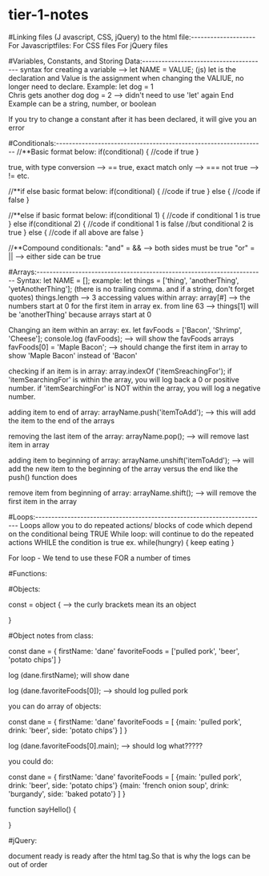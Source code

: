 # tier-1-notes

#Linking files (J avascript, CSS, jQuery) to the html file:--------------------
For Javascriptfiles: <script src="NAME.js" charset="utf-8"></script>
For CSS files
For jQuery files


#Variables, Constants, and Storing Data:---------------------------------------
syntax for creating a variable --> let NAME = VALUE; (js)
let is the declaration and Value is the assignment
when changing the VALIUE, no longer need to declare.
Example:
let dog = 1  
Chris gets another dog
dog = 2 --> didn't need to use 'let' again
End Example
can be a string, number, or boolean

If you try to change a constant after it has been declared, it will give you an error


#Conditionals:-----------------------------------------------------------------
//**Basic format below:
if(conditional) {
  //code if true
}

true, with type conversion --> ==
true, exact match only --> ===
not true --> !=
etc.

//**if else basic format below:
if(conditional) {
  //code if true
}
else {
  //code if false
}

//**else if basic format below:
if(conditional 1) {
  //code if conditional 1 is true
}
else if(conditional 2) {
  //code if conditional 1 is false
  //but conditional 2 is true
}
else {
  //code if all above are false
}

//**Compound conditionals:
"and" = && --> both sides must be true
"or" = || --> either side can be true


#Arrays:-----------------------------------------------------------------------
Syntax: let NAME = [];
example:
let things = ['thing', 'anotherThing', 'yetAnotherThing']; (there is no trailing comma. and if a string, don't forget quotes)
things.length --> 3
accessing values within array:
array[#] --> the numbers start at 0 for the first item in array
ex. from line 63 --> things[1] will be 'anotherThing' because arrays start at 0

Changing an item within an array:
ex. let favFoods = ['Bacon', 'Shrimp', 'Cheese'];
console.log (favFoods); --> will show the favFoods arrays
favFoods[0] = 'Maple Bacon'; --> should change the first item in array to show 'Maple Bacon' instead of 'Bacon'

checking if an item is in array:
array.indexOf ('itemSreachingFor');
if 'itemSearchingFor' is within the array, you will log back a 0 or positive number.
if 'itemSearchingFor' is NOT within the array, you will log a negative number.

adding item to end of array:
arrayName.push('itemToAdd'); --> this will add the item to the end of the arrays

removing the last item of the array:
arrayName.pop(); --> will remove last item in array

adding item to beginning of array:
arrayName.unshift('itemToAdd'); --> will add the new item to the beginning of the array versus the end like the push() function does

remove item from beginning of array:
arrayName.shift(); --> will remove the first item in the array


#Loops:------------------------------------------------------------------------
Loops allow you to do repeated actions/ blocks of code which depend on the conditional being TRUE
While loop: will continue to do the repeated actions WHILE the condition is true
ex. while(hungry) {
  keep eating
}


For loop - We tend to use these FOR a number of times



#Functions:




#Objects:

const = object {         --> the curly brackets mean its an object

}


#Object notes from class:

const dane = {
  firstName: 'dane'
  favoriteFoods = ['pulled pork', 'beer', 'potato chips']
}

log (dane.firstName); will show dane

log (dane.favoriteFoods[0]); --> should log pulled pork


you can do array of objects:

const dane = {
  firstName: 'dane'
  favoriteFoods = [
  {main: 'pulled pork', drink: 'beer', side: 'potato chips'}
  ]
}

log (dane.favoriteFoods[0].main); --> should log what?????


you could do:

const dane = {
  firstName: 'dane'
  favoriteFoods = [
  {main: 'pulled pork', drink: 'beer', side: 'potato chips'}
  {main: 'french onion soup', drink: 'burgandy', side: 'baked potato'}
  ]
}

function sayHello() {

}

















#jQuery:




document ready is ready after the html tag.So that is why the logs can be out of order
